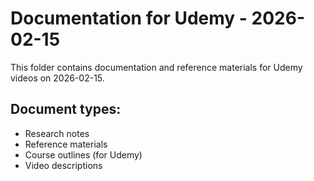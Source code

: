 # Documentation for Udemy - 2026-02-15

This folder contains documentation and reference materials for Udemy videos on 2026-02-15.

## Document types:
- Research notes
- Reference materials
- Course outlines (for Udemy)
- Video descriptions
